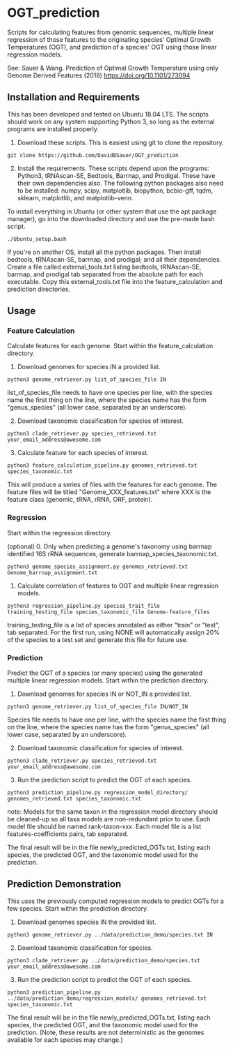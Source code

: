 # OGT_prediction
Scripts for calculating features from genomic sequences, multiple linear regression of those features to the originating species' Optimal Growth Temperatures (OGT), and prediction of a species' OGT using those linear regression models. 

See: Sauer & Wang. Prediction of Optimal Growth Temperature using only Genome Derived Features (2018) https://doi.org/10.1101/273094

## Installation and Requirements
This has been developed and tested on Ubuntu 18.04 LTS. The scripts should work on any system supporting Python 3, so long as the external programs are installed properly.

1. Download these scripts. This is easiest using git to clone the repository.
```
git clone https://github.com/DavidBSauer/OGT_prediction
```

2. Install the requirements.
These scripts depend upon the programs: Python3, tRNAscan-SE, Bedtools, Barrnap, and Prodigal. These have their own dependencies also.
The following python packages also need to be installed: numpy, scipy, matplotlib, biopython, bcbio-gff, tqdm, sklearn, matplotlib, and matplotlib-venn.

To install everything in Ubuntu (or other system that use the apt package manager), go into the downloaded directory and use the pre-made bash script. 
```
./Ubuntu_setup.bash
```
If you're on another OS, install all the python packages. Then install bedtools, tRNAscan-SE, barrnap, and prodigal; and all their dependencies. Create a file called external_tools.txt listing bedtools, tRNAscan-SE, barrnap, and prodigal tab separated from the absolute path for each executable. Copy this external_tools.txt file into the feature_calculation and prediction directories.

## Usage
### Feature Calculation
Calculate features for each genome. Start within the feature_calculation directory.

1. Download genomes for species IN a provided list.
```
python3 genome_retriever.py list_of_species_file IN
```
list_of_species_file needs to have one species per line, with the species name the first thing on the line, where the species name has the form "genus_species" (all lower case, separated by an underscore).

2. Download taxonomic classification for species of interest.
```
python3 clade_retriever.py species_retrieved.txt your_email_address@awesome.com
```

3. Calculate feature for each species of interest.
```
python3 feature_calculation_pipeline.py genomes_retrieved.txt species_taxonomic.txt
```
This will produce a series of files with the features for each genome. The feature files will be titled "Genome_XXX_features.txt" where XXX is the feature class (genomic, tRNA, rRNA, ORF, protein).

### Regression
Start within the regression directory.

(optional) 0. Only when predicting a genome's taxonomy using barrnap identified 16S rRNA sequences, generate barrnap_species_taxonomic.txt.
```
python3 genome_species_assignment.py genomes_retrieved.txt Genome_barrnap_assignment.txt
```

1. Calculate correlation of features to OGT and multiple linear regression models.
```
python3 regression_pipeline.py species_trait_file training_testing_file species_taxonomic_file Genome-feature_files
```
training_testing_file is a list of species annotated as either "train" or "test", tab separated. For the first run, using NONE will automatically assign 20% of the species to a test set and generate this file for future use.

### Prediction
Predict the OGT of a species (or many species) using the generated multiple linear regression models. Start within the prediction directory.

1. Download genomes for species IN or NOT_IN a provided list.
```
python3 genome_retriever.py list_of_species_file IN/NOT_IN
```
Species file needs to have one per line, with the species name the first thing on the line, where the species name has the form "genus_species" (all lower case, separated by an underscore).

2. Download taxonomic classification for species of interest.
```
python3 clade_retriever.py species_retrieved.txt your_email_address@awesome.com
```

3. Run the prediction script to predict the OGT of each species.
```
python3 prediction_pipeline.py regression_model_directory/ genomes_retrieved.txt species_taxonomic.txt
```
note: Models for the same taxon in the regression model directory should be cleaned-up so all taxa models are non-redundant prior to use. Each model file should be named rank-taxon-xxx. Each model file is a list features-coefficients pairs, tab separated.

The final result will be in the file newly_predicted_OGTs.txt, listing each species, the predicted OGT, and the taxonomic model used for the prediction.

## Prediction Demonstration
This uses the previously computed regression models to predict OGTs for a few species. Start within the prediction directory.

1. Download genomes species IN the provided list.
```
python3 genome_retriever.py ../data/prediction_demo/species.txt IN
```

2. Download taxonomic classification for species.
```
python3 clade_retriever.py ../data/prediction_demo/species.txt your_email_address@awesome.com
```

3. Run the prediction script to predict the OGT of each species.
```
python3 prediction_pipeline.py ../data/prediction_demo/regression_models/ genomes_retrieved.txt species_taxonomic.txt
```
The final result will be in the file newly_predicted_OGTs.txt, listing each species, the predicted OGT, and the taxonomic model used for the prediction. (Note, these results are not deterministic as the genomes available for each species may change.)
